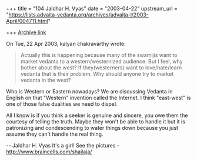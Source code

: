 +++
title = "104 Jaldhar H. Vyas"
date = "2003-04-22"
upstream_url = "https://lists.advaita-vedanta.org/archives/advaita-l/2003-April/004711.html"

+++
[Archive link](https://lists.advaita-vedanta.org/archives/advaita-l/2003-April/004711.html)

On Tue, 22 Apr 2003, kalyan chakravarthy wrote:

> Actually this is happening because many of the swamijis want to market
> vedanta to a western/westernized audience. But I feel, why bother about the
> west? If they(westerners) want to love/hate/learn vedanta that is their
> problem. Why should anyone try to market vedanta in the west?
>

Who is Western or Eastern nowadays?  We are discussing Vedanta in English
on that "Western" invention called the Internet.  I think "east-west" is
one of those false dualities we need to dispel.

All I know is if you think a seeker is genuine and sincere, you owe them
the courtesy of telling the truth.  Maybe they won't be able to handle it
but it is patronizing and condescending to water things down because you
just assume they can't handle the real thing.

--
Jaldhar H. Vyas <jaldhar at braincells.com>
It's a girl! See the pictures - http://www.braincells.com/shailaja/

